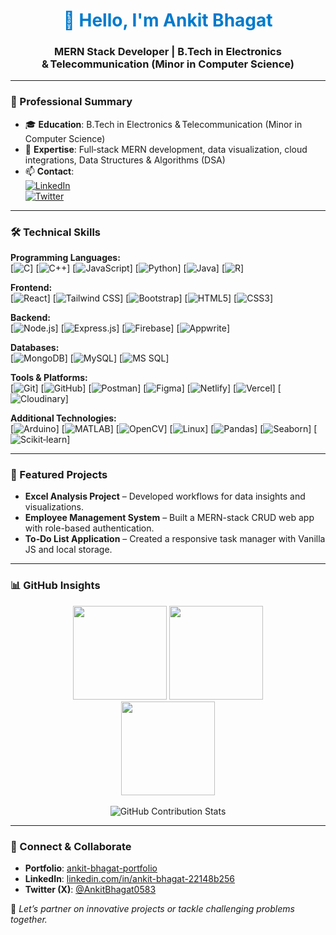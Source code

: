 <h1 align="center" style="color:#007ACC;">👋 Hello, I'm Ankit Bhagat</h1>
<h3 align="center"><strong>MERN Stack Developer</strong> | B.Tech in Electronics & Telecommunication (Minor in Computer Science)</h3>

---

### 🧠 Professional Summary
- 🎓 **Education**: B.Tech in Electronics & Telecommunication (Minor in Computer Science)  
- 🌱 **Expertise**: Full‑stack MERN development, data visualization, cloud integrations, Data Structures & Algorithms (DSA)  
- 📫 **Contact**:  
  [![LinkedIn](https://img.shields.io/badge/LinkedIn-Connect-blue?logo=linkedin&style=flat-square)](https://www.linkedin.com/in/ankit-bhagat-22148b256/)  
  [![Twitter](https://img.shields.io/badge/Twitter-Follow-1DA1F2?logo=twitter&style=flat-square)](https://twitter.com/AnkitBhagat0583)

---

### 🛠️ Technical Skills

**Programming Languages:**  
[![C](https://img.shields.io/badge/C-555555?logo=c&logoColor=white&style=flat-square)] [![C++](https://img.shields.io/badge/C%2B%2B-00599C?logo=c%2B%2B&logoColor=white&style=flat-square)] [![JavaScript](https://img.shields.io/badge/JavaScript-F7DF1E?logo=javascript&logoColor=black&style=flat-square)] [![Python](https://img.shields.io/badge/Python-3776AB?logo=python&logoColor=white&style=flat-square)] [![Java](https://img.shields.io/badge/Java-007396?logo=java&logoColor=white&style=flat-square)] [![R](https://img.shields.io/badge/R-276DC3?logo=r&logoColor=white&style=flat-square)]

**Frontend:**  
[![React](https://img.shields.io/badge/React-61DAFB?logo=react&logoColor=black&style=flat-square)] [![Tailwind CSS](https://img.shields.io/badge/Tailwind_CSS-38B2AC?logo=tailwind-css&logoColor=white&style=flat-square)] [![Bootstrap](https://img.shields.io/badge/Bootstrap-7952B3?logo=bootstrap&logoColor=white&style=flat-square)] [![HTML5](https://img.shields.io/badge/HTML5-E34F26?logo=html5&logoColor=white&style=flat-square)] [![CSS3](https://img.shields.io/badge/CSS3-1572B6?logo=css3&logoColor=white&style=flat-square)]

**Backend:**  
[![Node.js](https://img.shields.io/badge/Node.js-339933?logo=node.js&logoColor=white&style=flat-square)] [![Express.js](https://img.shields.io/badge/Express.js-000000?logo=express&logoColor=white&style=flat-square)] [![Firebase](https://img.shields.io/badge/Firebase-ffca28?logo=firebase&logoColor=black&style=flat-square)] [![Appwrite](https://img.shields.io/badge/Appwrite-ee1111?logo=appwrite&logoColor=white&style=flat-square)]

**Databases:**  
[![MongoDB](https://img.shields.io/badge/MongoDB-47A248?logo=mongodb&logoColor=white&style=flat-square)] [![MySQL](https://img.shields.io/badge/MySQL-4479A1?logo=mysql&logoColor=white&style=flat-square)] [![MS SQL](https://img.shields.io/badge/MS_SQL-00758F?logo=microsoft-sql-server&logoColor=white&style=flat-square)]

**Tools & Platforms:**  
[![Git](https://img.shields.io/badge/Git-F05032?logo=git&logoColor=white&style=flat-square)] [![GitHub](https://img.shields.io/badge/GitHub-181717?logo=github&logoColor=white&style=flat-square)] [![Postman](https://img.shields.io/badge/Postman-FF6C37?logo=postman&logoColor=white&style=flat-square)] [![Figma](https://img.shields.io/badge/Figma-F24E1E?logo=figma&logoColor=white&style=flat-square)] [![Netlify](https://img.shields.io/badge/Netlify-00C7B7?logo=netlify&logoColor=white&style=flat-square)] [![Vercel](https://img.shields.io/badge/Vercel-000000?logo=vercel&logoColor=white&style=flat-square)] [![Cloudinary](https://img.shields.io/badge/Cloudinary-3A68C9?logo=cloudinary&logoColor=white&style=flat-square)]

**Additional Technologies:**  
[![Arduino](https://img.shields.io/badge/Arduino-00979D?logo=arduino&logoColor=white&style=flat-square)] [![MATLAB](https://img.shields.io/badge/MATLAB-0076A8?logo=mathworks&logoColor=white&style=flat-square)] [![OpenCV](https://img.shields.io/badge/OpenCV-5C3EE8?logo=opencv&logoColor=white&style=flat-square)] [![Linux](https://img.shields.io/badge/Linux-FCC624?logo=linux&logoColor=black&style=flat-square)] [![Pandas](https://img.shields.io/badge/Pandas-150458?logo=pandas&logoColor=white&style=flat-square)] [![Seaborn](https://img.shields.io/badge/Seaborn-4C77A8?logo=seaborn&logoColor=white&style=flat-square)] [![Scikit‑learn](https://img.shields.io/badge/Scikit--learn-F7931E?logo=scikit-learn&logoColor=white&style=flat-square)]

---

### 💼 Featured Projects
- **Excel Analysis Project** – Developed workflows for data insights and visualizations.  
- **Employee Management System** – Built a MERN-stack CRUD web app with role-based authentication.  
- **To‑Do List Application** – Created a responsive task manager with Vanilla JS and local storage.

---

### 📊 GitHub Insights  
<p align="center">
  <img src="https://github-readme-stats.vercel.app/api?username=bhagatankit05&show_icons=true&theme=tokyonight&count_private=true" height="150"/>
  <img src="https://github-readme-stats.vercel.app/api/top-langs/?username=bhagatankit05&layout=compact&theme=tokyonight" height="150"/>
  <br/>
  <img src="https://github-readme-streak-stats.herokuapp.com/?user=bhagatankit05&theme=tokyonight" height="150"/>
  <br/><br/>
  <img src="https://github-contribution-stats.vercel.app/api/?username=bhagatankit05" alt="GitHub Contribution Stats" />
</p>

---

### 📢 Connect & Collaborate
- **Portfolio**: [ankit-bhagat-portfolio](https://ankit-bhagat-portfolio-0583.web.app)  
- **LinkedIn**: [linkedin.com/in/ankit-bhagat-22148b256](https://linkedin.com/in/ankit-bhagat-22148b256/)  
- **Twitter (X)**: [@AnkitBhagat0583](https://twitter.com/AnkitBhagat0583)

🎯 *Let’s partner on innovative projects or tackle challenging problems together.*

